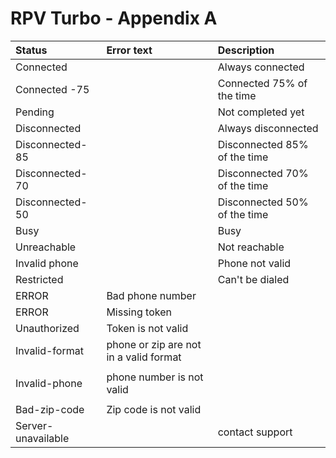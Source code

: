 ﻿

RPV Turbo - Appendix A
===================

| Status     | Error text | Description   |
| :------- | :---- | :--- |
| Connected | | Always connected |
| Connected -75 | |  Connected 75% of the time   |
| Pending     |     |  Not completed yet  |
| Disconnected     |     |  Always disconnected  |
| Disconnected-85     |     |  Disconnected 85% of the time  |
| Disconnected-70     |     |  Disconnected 70% of the time  |
| Disconnected-50     |     |  Disconnected 50% of the time  |
| Busy     |     |  Busy  |
| Unreachable     |     |  Not reachable  |
| Invalid phone     |     |  Phone not valid  |
| Restricted     |     |  Can't be dialed  |
| ERROR     |  Bad phone number   |    |
| ERROR     |  Missing token   |    |
| Unauthorized     |  Token is not valid   |    |
| Invalid-format     |  phone or zip are not in a valid format
   |    |
| Invalid-phone     |  phone number is not valid
   |    |
| Bad-zip-code     |  Zip code is not valid   |    |
| Server-unavailable     |  <various messages>   |  contact support  |

